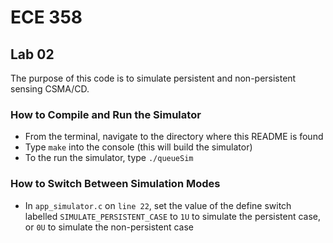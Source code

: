 # ECE 358
## Lab 02

The purpose of this code is to simulate persistent and non-persistent sensing CSMA/CD.

### How to Compile and Run the Simulator
- From the terminal, navigate to the directory where this README is found
- Type `make` into the console (this will build the simulator)
- To the run the simulator, type `./queueSim`

### How to Switch Between Simulation Modes
- In `app_simulator.c` on `line 22`, set the value of the define switch labelled `SIMULATE_PERSISTENT_CASE`
  to `1U` to simulate the persistent case, or `0U` to simulate the non-persistent case

